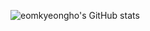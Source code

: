 ![eomkyeongho's GitHub stats](https://github-readme-stats.vercel.app/api?username=eomyeongho&show_icons=true&theme=synthwave)
